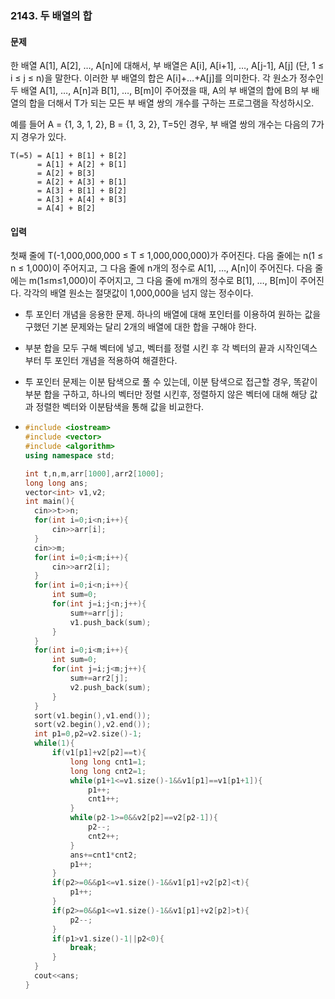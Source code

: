 ### 2143. 두 배열의 합



#### 문제

한 배열 A[1], A[2], …, A[n]에 대해서, 부 배열은 A[i], A[i+1], …, A[j-1], A[j] (단, 1 ≤ i ≤ j ≤ n)을 말한다. 이러한 부 배열의 합은 A[i]+…+A[j]를 의미한다. 각 원소가 정수인 두 배열 A[1], …, A[n]과 B[1], …, B[m]이 주어졌을 때, A의 부 배열의 합에 B의 부 배열의 합을 더해서 T가 되는 모든 부 배열 쌍의 개수를 구하는 프로그램을 작성하시오.

예를 들어 A = {1, 3, 1, 2}, B = {1, 3, 2}, T=5인 경우, 부 배열 쌍의 개수는 다음의 7가지 경우가 있다.

```
T(=5) = A[1] + B[1] + B[2]
      = A[1] + A[2] + B[1]
      = A[2] + B[3]
      = A[2] + A[3] + B[1]
      = A[3] + B[1] + B[2]
      = A[3] + A[4] + B[3]
      = A[4] + B[2] 
```

#### 입력

첫째 줄에 T(-1,000,000,000 ≤ T ≤ 1,000,000,000)가 주어진다. 다음 줄에는 n(1 ≤ n ≤ 1,000)이 주어지고, 그 다음 줄에 n개의 정수로 A[1], …, A[n]이 주어진다. 다음 줄에는 m(1≤m≤1,000)이 주어지고, 그 다음 줄에 m개의 정수로 B[1], …, B[m]이 주어진다. 각각의 배열 원소는 절댓값이 1,000,000을 넘지 않는 정수이다.



- 투 포인터 개념을 응용한 문제. 하나의 배열에 대해 포인터를 이용하여 원하는 값을 구했던 기본 문제와는 달리 2개의 배열에 대한 합을 구해야 한다.

- 부분 합을 모두 구해 벡터에 넣고, 벡터를 정렬 시킨 후 각 벡터의 끝과 시작인덱스부터 투 포인터 개념을 적용하여 해결한다.

- 투 포인터 문제는 이분 탐색으로 풀 수 있는데, 이분 탐색으로 접근할 경우, 똑같이 부분 합을 구하고, 하나의 벡터만 정렬 시킨후, 정렬하지 않은 벡터에 대해 해당 값과 정렬한 벡터와 이분탐색을 통해 값을 비교한다.

- ```c++
  #include <iostream>
  #include <vector>
  #include <algorithm>
  using namespace std;
  
  int t,n,m,arr[1000],arr2[1000];
  long long ans;
  vector<int> v1,v2;
  int main(){
  	cin>>t>>n;
  	for(int i=0;i<n;i++){
  		cin>>arr[i];
  	}
  	cin>>m;
  	for(int i=0;i<m;i++){
  		cin>>arr2[i];
  	}
  	for(int i=0;i<n;i++){
  		int sum=0;
  		for(int j=i;j<n;j++){
  			sum+=arr[j];
  			v1.push_back(sum);
  		}
  	}
  	for(int i=0;i<m;i++){
  		int sum=0;
  		for(int j=i;j<m;j++){
  			sum+=arr2[j];
  			v2.push_back(sum);
  		}
  	}
  	sort(v1.begin(),v1.end());
  	sort(v2.begin(),v2.end());
  	int p1=0,p2=v2.size()-1;
  	while(1){
  		if(v1[p1]+v2[p2]==t){
  			long long cnt1=1;
  			long long cnt2=1;
  			while(p1+1<=v1.size()-1&&v1[p1]==v1[p1+1]){
  				p1++;
  				cnt1++;
  			}
  			while(p2-1>=0&&v2[p2]==v2[p2-1]){
  				p2--;
  				cnt2++;
  			}
  			ans+=cnt1*cnt2;
  			p1++;
  		}
  		if(p2>=0&&p1<=v1.size()-1&&v1[p1]+v2[p2]<t){
  			p1++;	
  		}
  		if(p2>=0&&p1<=v1.size()-1&&v1[p1]+v2[p2]>t){
  			p2--;
  		}
  		if(p1>v1.size()-1||p2<0){
  			break;
  		}
  	}
  	cout<<ans;
  }
  ```

  

